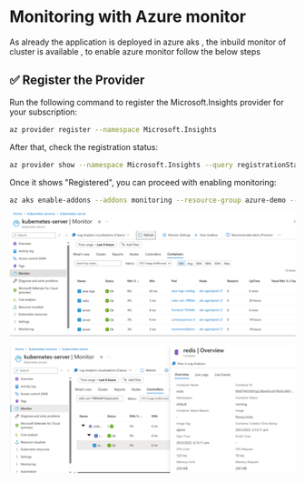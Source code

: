 # Monitoring with Azure monitor

As already the application is deployed in azure aks , the inbuild monitor of cluster is available , to enable azure monitor follow the below steps

## ✅ Register the Provider

Run the following command to register the Microsoft.Insights provider for your subscription:

```sh
az provider register --namespace Microsoft.Insights
```

After that, check the registration status:

```sh
az provider show --namespace Microsoft.Insights --query registrationState
```
Once it shows "Registered", you can proceed with enabling monitoring:

```sh
az aks enable-addons --addons monitoring --resource-group azure-demo --name kubernetes-server
```

![jenkins Pipeline](assets/ss_22.png)

![Changes in UI](assets/ss_23.png)